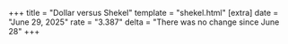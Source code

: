 +++
title = "Dollar versus Shekel"
template = "shekel.html"
[extra]
date = "June 29, 2025"
rate = "3.387"
delta = "There was no change since June 28"
+++
